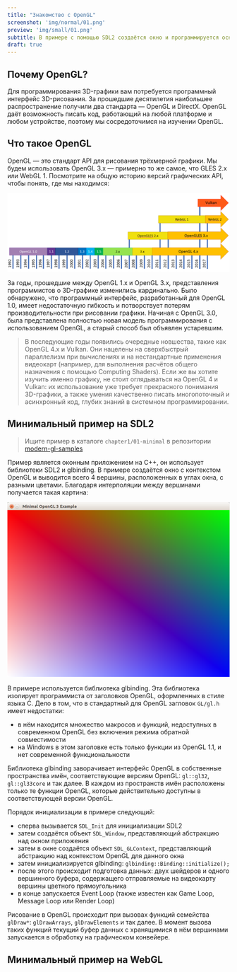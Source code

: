 ```yaml
---
title: "Знакомство с OpenGL"
screenshot: 'img/normal/01.png'
preview: 'img/small/01.png'
subtitle: В примере с помощью SDL2 создаётся окно и программируется основной событийный цикл, использующий OpenGL.
draft: true
---
```


## Почему OpenGL?

Для программирования 3D-графики вам потребуется программный интерфейс 3D-рисования. За прошедшие десятилетия наибольшее распространение получили два стандарта — OpenGL и DirectX. OpenGL даёт возможность писать код, работающий на любой платформе и любом устройстве, поэтому мы сосредоточимся на изучении OpenGL.

## Что такое OpenGL

OpenGL — это стандарт API для рисования трёхмерной графики. Мы будем использовать OpenGL 3.x — примерно то же самое, что GLES 2.x или WebGL 1. Посмотрите на общую историю версий графических API, чтобы понять, где мы находимся:

![Схема версий](img/glsl/gl_versions.png)

За годы, прошедшие между OpenGL 1.x и OpenGL 3.x, представления программистов о 3D-графике изменились кардинально. Было обнаружено, что программный интерфейс, разработанный для OpenGL 1.0, имеет недостаточную гибкость и потворствует потерям производительности при рисовании графики. Начиная с OpenGL 3.0, была представлена полностью новая модель программирования с использованием OpenGL, а старый способ был объявлен устаревшим.

>В последующие годы появились очередные новшества, такие как OpenGL 4.x и Vulkan. Они нацелены на сверхбыстрый параллелизм при вычислениях и на нестандартные применения видеокарт (например, для выполнения расчётов общего назначения с помощью Computing Shaders). Если же вы хотите изучить именно графику, не стоит оглядываться на OpenGL 4 и Vulkan: их использование уже требует прекрасного понимания 3D-графики, а также умения качественно писать многопоточный и асинхронный код, глубих знаний в системном программировании.

## Минимальный пример на SDL2

>Ищите пример в каталоге `chapter1/01-minimal` в репозитории [modern-gl-samples](https://github.com/ps-group/modern-gl-samples)

Пример является оконным приложением на C++, он использует библиотеки SDL2 и glbinding. В примере создаётся окно с контекстом OpenGL и выводится всего 4 вершины, расположенных в углах окна, с разными цветами. Благодаря интерполяции между вершинами получается такая картина:

![Скриншот](img/normal/01.png)

В примере используется библиотека glbinding. Эта библиотека изолирует программиста от заголовков OpenGL, оформленных в стиле языка C. Дело в том, что в стандартный для OpenGL загловок `GL/gl.h` имеет недостатки:

- в нём находится множество макросов и функций, недоступных в современном OpenGL без включения режима обратной совместимости
- на Windows в этом заголовке есть только функции из OpenGL 1.1, и нет современной функциональности

Библиотека glbinding заворачивает интерфейс OpenGL в собственные пространства имён, соответствующие версиям OpenGL: `gl::gl32`, `gl::gl33core` и так далее. В каждом из пространств имён расположены только те функции OpenGL, которые действительно доступны в соответствующей версии OpenGL.

Порядок инициализации в примере следующий:

- сперва вызывается `SDL_Init` для инициализации SDL2
- затем создаётся объект `SDL_Window`, представляющий абстракцию над окном приложения
- затем в окне создаётся объект `SDL_GLContext`, представляющий абстракцию над контекстом OpenGL для данного окна
- затем инициализируется glbinding: `glbinding::Binding::initialize();`
- после этого происходит подготовка данных: двух шейдеров и одного вершинного буфера, содержащего отправляемые на видеокарту вершины цветного прямоугольника
- в конце запускается Event Loop (также известен как Game Loop, Message Loop или Render Loop)

Рисование в OpenGL происходит при вызовах функций семейства `glDraw*`: `glDrawArrays`, `glDrawElements` и так далее. В момент вызова таких функций текущий буфер данных с хранящимися в нём вершинами запускается в обработку на графическом конвейере.

## Минимальный пример на WebGL
